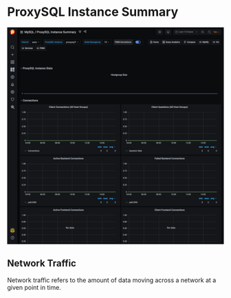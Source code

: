 # ProxySQL Instance Summary

![!image](../../images/PMM_ProxySQL_Instance_Summary.jpg)

## Network Traffic

Network traffic refers to the amount of data moving across a network at a given point in time.
